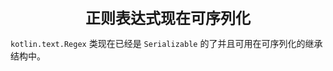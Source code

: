 <center><font size="5"><b>正则表达式现在可序列化</b></font></center>

`kotlin.text.Regex` 类现在已经是 `Serializable` 的了并且可用在可序列化的继承结构中。

